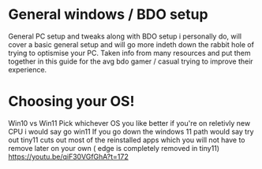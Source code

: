 # General windows / BDO setup
General PC setup and tweaks along with BDO setup i personally do, will cover a basic general setup and will go more indeth down the rabbit hole of trying to optismise your PC. 
Taken info from many resources and put them together in this guide for the avg bdo gamer / casual trying to improve their experience.

# Choosing your OS!
Win10 vs Win11
Pick whichever OS you like better if you're on reletivly new CPU i would say go win11
If you go down the windows 11 path would say try out tiny11 cuts out most of the reinstalled apps which you will not have to remove later on your own ( edge is completely removed in tiny11)
https://youtu.be/qiF30VGfGhA?t=172
